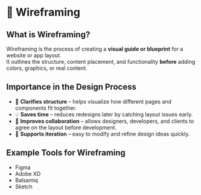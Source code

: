 # 🧠 Wireframing

## What is Wireframing?
Wireframing is the process of creating a **visual guide or blueprint** for a website or app layout.  
It outlines the structure, content placement, and functionality **before** adding colors, graphics, or real content.

## Importance in the Design Process
- 🧭 **Clarifies structure** – helps visualize how different pages and components fit together.  
- 💡 **Saves time** – reduces redesigns later by catching layout issues early.  
- 🤝 **Improves collaboration** – allows designers, developers, and clients to agree on the layout before development.  
- 🔁 **Supports iteration** – easy to modify and refine design ideas quickly.

## Example Tools for Wireframing
- Figma  
- Adobe XD  
- Balsamiq  
- Sketch

